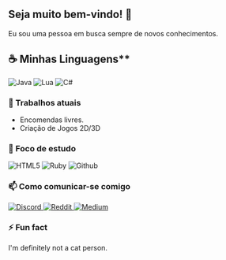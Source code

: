 ## Seja muito bem-vindo! 👋

Eu sou uma pessoa em busca sempre de novos conhecimentos.

## ☕ Minhas Linguagens**

<div display="flex">
  <img src="https://img.shields.io/badge/java-%23ED8B00.svg?style=for-the-badge&logo=openjdk&logoColor=white" alt="Java"/>
  <img src="https://img.shields.io/badge/lua-%232C2D72.svg?style=for-the-badge&logo=lua&logoColor=white" alt="Lua"/>
  <img src="https://img.shields.io/badge/c%23-%23239120.svg?style=for-the-badge&logo=c-sharp&logoColor=white" alt="C#"/>
</div>

### 🧶 Trabalhos atuais

- Encomendas livres.
- Criação de Jogos 2D/3D

### 🌱 Foco de estudo

<div display="flex">
  <img src="https://img.shields.io/badge/html5-%23E34F26.svg?style=for-the-badge&logo=html5&logoColor=white" alt="HTML5"/>
  <img src="https://img.shields.io/badge/ruby-%23CC342D.svg?style=for-the-badge&logo=ruby&logoColor=white" alt="Ruby"/>
  <img src="https://img.shields.io/badge/github-%23121011.svg?style=for-the-badge&logo=github&logoColor=white" alt="Github"/>
</div>

### 📫 Como comunicar-se comigo

<div display="flex">
  <a href="https://discord.gg/cAHKNykAuT">
    <img src="https://img.shields.io/badge/Discord-%235865F2.svg?style=for-the-badge&logo=discord&logoColor=white" alt="Discord"/>
  </a>
  <a href="https://www.reddit.com/user/TioStitch">
    <img src="https://img.shields.io/badge/Reddit-FF4500?style=for-the-badge&logo=reddit&logoColor=white" alt="Reddit"/>
  </a>
  <a href="https://medium.com/@bernardbad">
    <img src="https://img.shields.io/badge/Medium-12100E?style=for-the-badge&logo=medium&logoColor=white" alt="Medium"/>
  </a>
</div>

### ⚡ Fun fact

I'm definitely not a cat person.
